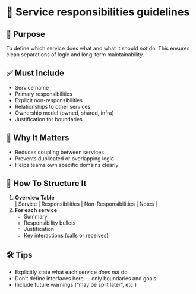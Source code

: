 # 📘 Service responsibilities guidelines

## 🧭 Purpose
To define which service does what and what it should *not* do. This ensures clean separations of logic and long-term maintainability.

## ✅ Must Include
- Service name
- Primary responsibilities
- Explicit non-responsibilities
- Relationships to other services
- Ownership model (owned, shared, infra)
- Justification for boundaries

## 🤔 Why It Matters
- Reduces coupling between services
- Prevents duplicated or overlapping logic
- Helps teams own specific domains clearly

## 📐 How To Structure It
1. **Overview Table**  
   | Service | Responsibilities | Non-Responsibilities | Notes |
2. **For each service**  
   - Summary
   - Responsibility bullets
   - Justification
   - Key interactions (calls or receives)

## 🛠 Tips
- Explicitly state what each service *does not* do
- Don’t define interfaces here — only boundaries and goals
- Include future warnings (“may be split later”, etc.)
